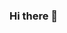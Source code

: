 ### Hi there 👋

<!--
**AhmedAlfahdi/Ahmedalfahdi** is a ✨ _special_ ✨ repository because its `README.md` (this file) appears on your GitHub profile.

Here are some ideas to get you started:
# About 

A fresh Mechanical Engineering graduate from German University of Technology, which is affiliated with RWTH Aachen University in Germany. I am a passionate learner who is always willing to learn and work across technologies and domains. I love to explore new technologies and leverage them to solve real-life problems.

## Interests
- Machine Learning
- Deep Learning
- Computer Vision
- Natural Language Processing
- Data Science
- Data Analysis
- Data Visualization
- Data Engineering
- Artificial Intelligence